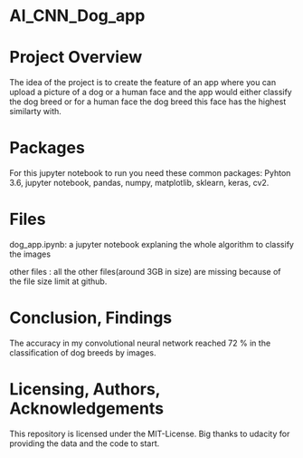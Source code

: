 # AI_CNN_Dog_app

# Project Overview

The idea of the project is to create the feature of an app where you can upload a picture of a dog or a human face and the app would either
classify the dog breed or for a human face the dog breed this face has the highest similarty with. 

# Packages

For this jupyter notebook to run you need these common packages: Pyhton 3.6, jupyter notebook, pandas, numpy, matplotlib, sklearn,
keras, cv2.

# Files

dog_app.ipynb: a jupyter notebook explaning the whole algorithm to classify the images

other files : all the other files(around 3GB in size) are missing because of the file size limit at github. 


# Conclusion, Findings

The accuracy in my convolutional neural network reached 72 % in the classification of dog breeds by images.

# Licensing, Authors, Acknowledgements

This repository is licensed under the MIT-License. Big thanks to udacity for providing the data and the code to start.
